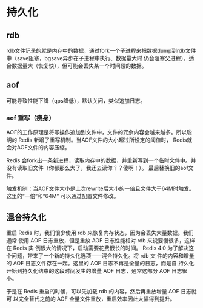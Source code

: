 # 持久化
## rdb
rdb文件记录的就是内存中的数据，通过fork一个子进程来把数据dump到rdb文件中（save阻塞，bgsave异步在子进程中执行、数据量大时
仍会阻塞父进程），适合数据量大（恢复快），但可能会丢失某一个时间段的数据。
## aof
可能导致性能下降（qps降低），默认关闭，类似追加日志。
### aof 重写（瘦身）
AOF的工作原理是将写操作追加到文件中，文件的冗余内容会越来越多。所以聪明的 Redis 新增了重写机制。当AOF文件的大小超过所设定的阈值时，
Redis就会对AOF文件的内容压缩。

Redis 会fork出一条新进程，读取内存中的数据，并重新写到一个临时文件中。并没有读取旧文件（你都那么大了，我还去读你？？傻啊！）。
最后替换旧的aof文件。

触发机制：当AOF文件大小是上次rewrite后大小的一倍且文件大于64M时触发。这里的“一倍”和“64M” 可以通过配置文件修改。

## 混合持久化
重启 Redis 时，我们很少使用 rdb 来恢复内存状态，因为会丢失大量数据。我们通常
使用 AOF 日志重放，但是重放 AOF 日志性能相对 rdb 来说要慢很多，这样在 Redis 实
例很大的情况下，启动需要花费很长的时间。
Redis 4.0 为了解决这个问题，带来了一个新的持久化选项——混合持久化。将 rdb 文
件的内容和增量的 AOF 日志文件存在一起。这里的 AOF 日志不再是全量的日志，而是自
持久化开始到持久化结束的这段时间发生的增量 AOF 日志，通常这部分 AOF 日志很小。

于是在 Redis 重启的时候，可以先加载 rdb 的内容，然后再重放增量 AOF 日志就可
以完全替代之前的 AOF 全量文件重放，重启效率因此大幅得到提升。
